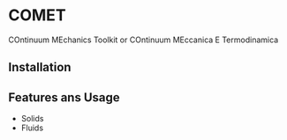 # COMET 

COntinuum MEchanics Toolkit or COntinuum MEccanica E Termodinamica

## Installation

## Features ans Usage

- Solids 
- Fluids
